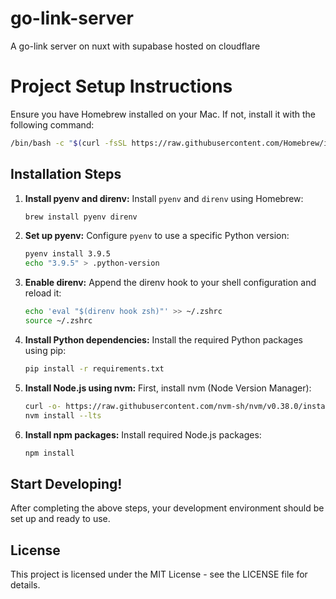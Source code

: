 # go-link-server
A go-link server on nuxt with supabase hosted on cloudflare

# Project Setup Instructions

Ensure you have Homebrew installed on your Mac. If not, install it with the following command:
```bash
/bin/bash -c "$(curl -fsSL https://raw.githubusercontent.com/Homebrew/install/HEAD/install.sh)"
```

## Installation Steps

1. **Install pyenv and direnv:**
   Install `pyenv` and `direnv` using Homebrew:
   ```bash
   brew install pyenv direnv
   ```

2. **Set up pyenv:**
   Configure `pyenv` to use a specific Python version:
   ```bash
   pyenv install 3.9.5
   echo "3.9.5" > .python-version
   ```

3. **Enable direnv:**
   Append the direnv hook to your shell configuration and reload it:
   ```bash
   echo 'eval "$(direnv hook zsh)"' >> ~/.zshrc
   source ~/.zshrc
   ```

4. **Install Python dependencies:**
   Install the required Python packages using pip:
   ```bash
   pip install -r requirements.txt
   ```

5. **Install Node.js using nvm:**
   First, install nvm (Node Version Manager):
   ```bash
   curl -o- https://raw.githubusercontent.com/nvm-sh/nvm/v0.38.0/install.sh | zsh
   nvm install --lts
   ```

6. **Install npm packages:**
   Install required Node.js packages:
   ```bash
   npm install
   ```

## Start Developing!

After completing the above steps, your development environment should be set up and ready to use.

## License

This project is licensed under the MIT License - see the LICENSE file for details.

